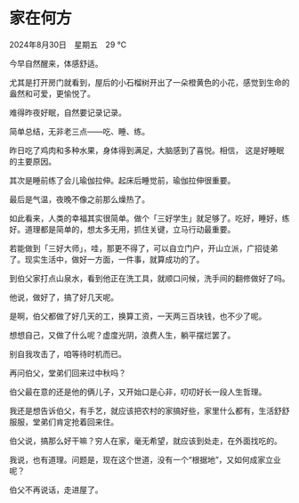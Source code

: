 # 家在何方




2024年8月30日　星期五　29 ℃

今早自然醒来，体感舒适。

尤其是打开房门就看到，屋后的小石榴树开出了一朵橙黄色的小花，感觉到生命的盎然和可爱，更愉悦了。

难得昨夜好眠，自然要记录记录。

简单总结，无非老三点——吃、睡、练。

昨日吃了鸡肉和多种水果，身体得到满足，大脑感到了喜悦。相信， 这是好睡眠的主要原因。

其次是睡前练了会儿瑜伽拉伸。起床后睡觉前，瑜伽拉伸很重要。

最后是气温，夜晚不像之前那么燥热了。

如此看来，人类的幸福其实很简单。做个「三好学生」就足够了。吃好，睡好，练好。道理都是简单的，想太多无用，抓住关键，立马行动最重要。

若能做到「三好大师」，哇，那更不得了，可以自立门户，开山立派，广招徒弟了。现实生活中，做好一方面，一件事，就算成功的了。

到伯父家打点山泉水，看到他正在洗工具，就顺口问候，洗手间的翻修做好了吗。

他说，做好了，搞了好几天呢。

是啊，伯父都做了好几天的工，换算工资，一天两三百块钱，也不少了呢。

想想自己，又做了什么呢？虚度光阴，浪费人生，躺平摆烂罢了。

别自我攻击了，咱等待时机而已。

再问伯父，堂弟们回来过中秋吗？

伯父最在意的还是他的俩儿子，又开始口是心非，叨叨好长一段人生哲理。

我还是想告诉伯父，有手艺，就应该把农村的家搞好些，家里什么都有，生活舒舒服服，堂弟们肯定抢着回来住。

伯父说，搞那么好干嘛？穷人在家，毫无希望，就应该到处走，在外面找吃的。

我说，也有道理。问题是，现在这个世道，没有一个“根据地”，又如何成家立业呢？

伯父不再说话，走进屋了。

